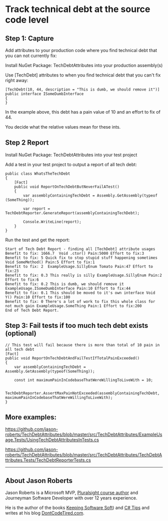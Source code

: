 # Track technical debt at the source code level

## Step 1: Capture

Add attributes to your production code where you find technical debt that you can not currently fix:

Install NuGet Package: TechDebtAttributes into your production assembly(s)


Use [TechDebt] attributes to when you find technical debt that you can't fix right away:

```
[TechDebt(10, 44, description = "This is dumb, we should remove it")]
public interface ISomeDumbInterface
{     
}
```

In the example above, this debt has a pain value of 10 and an effort to fix of 44.

You decide what the relative values mean for these ints.

## Step 2 Report

Install NuGet Package: TechDebtAttributes into your test project

Add a test in your test project to output a report of all tech debt:

```
public class WhatsTheTechDebt
{
	[Fact]
	public void ReportOnTechDebtButNeverFailATest()
	{
		var assemblyContainingTechDebt = Assembly.GetAssembly(typeof (SomeThing));

		var report = TechDebtReporter.GenerateReport(assemblyContainingTechDebt);

		Console.WriteLine(report);
	}
}	
```	
	
Run the test and get the report:	

```	
Start of Tech Debt Report - finding all [TechDebt] attribute usages
Benefit to fix: 1666.7  Void .ctor() Pain:5000 Effort to fix:3
Benefit to fix: 5 Quick fix to stop stupid stuff happening sometimes Void SomeMethod() Pain:5 Effort to fix:1
Benefit to fix: 2  ExampleUsage.SillyEnum Tomato Pain:47 Effort to fix:23
Benefit to fix: 0.3 This really is silly ExampleUsage.SillyEnum Pain:2 Effort to fix:6
Benefit to fix: 0.2 This is dumb, we should remove it ExampleUsage.ISomeDumbInterface Pain:10 Effort to fix:44
Benefit to fix: 0.1 This should be moved to it's own interface Void Y() Pain:10 Effort to fix:100
Benefit to fix: 0 There's a lot of work to fix this whole class for not much gain ExampleUsage.SomeThing Pain:1 Effort to fix:200
End of Tech Debt Report.
```

## Step 3: Fail tests if too much tech debt exists (optional)

```
// This test will fail because there is more than total of 10 pain in all tech debt
[Fact]
public void ReportOnTechDebtAndFailTestIfTotalPainExceeded()
{
	var assemblyContainingTechDebt = Assembly.GetAssembly(typeof(SomeThing));

	const int maximumPainInCodebaseThatWereWillingToLiveWith = 10;

	TechDebtReporter.AssertMaxPainNotExceeded(assemblyContainingTechDebt, maximumPainInCodebaseThatWereWillingToLiveWith);            
}
```

## More examples:

https://github.com/jason-roberts/TechDebtAttributes/blob/master/src/TechDebtAttributes/ExampleUsage.Tests/UsingTechDebtAttributesInTests.cs

https://github.com/jason-roberts/TechDebtAttributes/blob/master/src/TechDebtAttributes/TechDebtAttributes.Tests/TechDebtReporterTests.cs


--------

## About Jason Roberts

Jason Roberts is a Microsoft MVP, [Pluralsight course author](http://bit.ly/psjasonroberts) and Journeyman Software Developer with over 12 years experience.

He is the author of the books [Keeping Software Soft](http://keepingsoftwaresoft.com)) and [C# Tips](http://bit.ly/sharpbook) and writes at his blog [DontCodeTired.com](http://dontcodetired.com).
